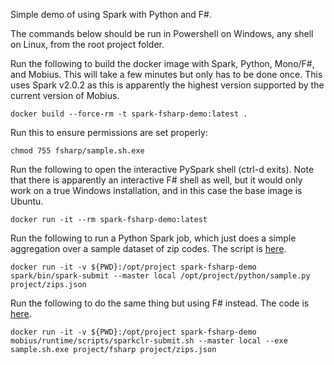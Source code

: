Simple demo of using Spark with Python and F#.

The commands below should be run in Powershell on Windows, any shell on Linux, from the root project folder.

Run the following to build the docker image with Spark, Python, Mono/F#, and Mobius. This will take a few minutes but only has to be done once. This uses Spark v2.0.2 as this is apparently the highest version supported by the current version of Mobius.

```docker build --force-rm -t spark-fsharp-demo:latest .```

Run this to ensure permissions are set properly:

```chmod 755 fsharp/sample.sh.exe```

Run the following to open the interactive PySpark shell (ctrl-d exits). Note that there is apparently an interactive F# shell as well, but it would only work on a true Windows installation, and in this case the base image is Ubuntu.

```docker run -it --rm spark-fsharp-demo:latest```

Run the following to run a Python Spark job, which just does a simple aggregation over a sample dataset of zip codes. The script is [here](./python/sample.py).

```docker run -it -v ${PWD}:/opt/project spark-fsharp-demo spark/bin/spark-submit --master local /opt/project/python/sample.py project/zips.json```

Run the following to do the same thing but using F# instead. The code is [here](./fsharp/sample/Program.fs).

```docker run -it -v ${PWD}:/opt/project spark-fsharp-demo mobius/runtime/scripts/sparkclr-submit.sh --master local --exe sample.sh.exe project/fsharp project/zips.json```
